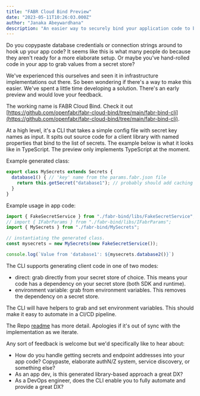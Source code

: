 ```yaml
---
title: "FABR Cloud Bind Preview"
date: "2023-05-11T10:26:03.000Z"
author: "Janaka Abeywardhana"
description: "An easier way to securely bind your application code to backends like databases."
---
```


Do you copypaste database credentials or connection strings around to hook up your app code? It seems like this is what many people do because they aren't ready for a more elaborate setup. Or maybe you've hand-rolled code in your app to grab values from a secret store?

We've experienced this ourselves and seen it in infrastructure implementations out there. So been wondering if there's a way to make this easier. We've spent a little time developing a solution. There's an early preview and would love your feedback.

The working name is FABR Cloud Bind. Check it out [https://github.com/openfabr/fabr-cloud-bind/tree/main/fabr-bind-cli](https://github.com/openfabr/fabr-cloud-bind/tree/main/fabr-bind-cli).

At a high level, it's a CLI that takes a simple config file with secret key names as input. It spits out source code for a client library with named properties that bind to the list of secrets. The example below is what it looks like in TypeScript. The preview only implements TypeScript at the moment.

Example generated class:

```typescript
export class MySecrets extends Secrets {
  database1() { // 'key' name from the params.fabr.json file 
    return this.getSecret("database1"); // probably should add caching here?
  }
}
```

Example usage in app code:

```typescript
import { FakeSecretService } from "./fabr-bind/libs/FakeSecretService";
// import { IFabrParams } from "./fabr-bind/libs/IFabrParams";
import { MySecrets } from "./fabr-bind/MySecrets";

// instantiating the generated class.
const mysecrets = new MySecrets(new FakeSecretService()); 

console.log(`Value from 'database1': ${mysecrets.database2()}`)
```

The CLI supports generating client code in one of two modes:

- direct: grab directly from your secret store of choice. This means your code has a dependency on your secret store (both SDK and runtime).
- environment variable: grab from environment variables. This removes the dependency on a secret store. 

The CLI will have helpers to grab and set environment variables. This should make it easy to automate in a CI/CD pipeline.

The Repo [readme](https://github.com/openfabr/fabr-cloud-bind/tree/main/fabr-bind-cli) has more detail. Apologies if it's out of sync with the implementation as we iterate.

Any sort of feedback is welcome but we'd specifically like to hear about:

- How do you handle getting secrets and endpoint addresses into your app code? Copypaste, elaborate authN/Z system, service discovery, or something else?
- As an app dev, is this generated library-based approach a great DX?
- As a DevOps engineer, does the CLI enable you to fully automate and provide a great DX?
